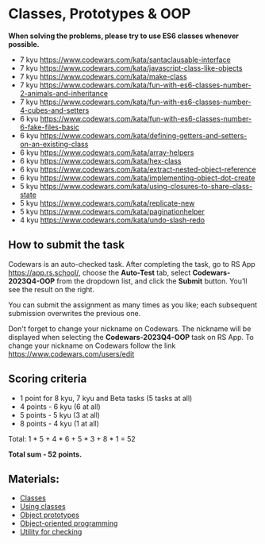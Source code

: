 # Classes, Prototypes & OOP

**When solving the problems, please try to use ES6 classes whenever possible.**

- 7 kyu https://www.codewars.com/kata/santaclausable-interface
- 7 kyu https://www.codewars.com/kata/javascript-class-like-objects
- 7 kyu https://www.codewars.com/kata/make-class
- 7 kyu https://www.codewars.com/kata/fun-with-es6-classes-number-2-animals-and-inheritance
- 7 kyu https://www.codewars.com/kata/fun-with-es6-classes-number-4-cubes-and-setters
- 6 kyu https://www.codewars.com/kata/fun-with-es6-classes-number-6-fake-files-basic
- 6 kyu https://www.codewars.com/kata/defining-getters-and-setters-on-an-existing-class
- 6 kyu https://www.codewars.com/kata/array-helpers
- 6 kyu https://www.codewars.com/kata/hex-class
- 6 kyu https://www.codewars.com/kata/extract-nested-object-reference
- 6 kyu https://www.codewars.com/kata/implementing-object-dot-create
- 5 kyu https://www.codewars.com/kata/using-closures-to-share-class-state
- 5 kyu https://www.codewars.com/kata/replicate-new
- 5 kyu https://www.codewars.com/kata/paginationhelper
- 4 kyu https://www.codewars.com/kata/undo-slash-redo

## How to submit the task

Codewars is an auto-checked task.
After completing the task, go to RS App https://app.rs.school/, choose the **Auto-Test** tab, select **Codewars-2023Q4-OOP** from the dropdown list, and click the **Submit** button. You’ll see the result on the right.

You can submit the assignment as many times as you like; each subsequent submission overwrites the previous one.

Don't forget to change your nickname on Codewars. The nickname will be displayed when selecting the **Codewars-2023Q4-OOP** task on RS App. To change your nickname on Codewars follow the link https://www.codewars.com/users/edit

## Scoring criteria

- 1 point for 8 kyu, 7 kyu and Beta tasks (5 tasks at all)
- 4 points - 6 kyu (6 at all)
- 5 points - 5 kyu (3 at all)
- 8 points - 4 kyu (1 at all)

Total: 1 \* 5 + 4 \* 6 + 5 \* 3 + 8 \* 1 = 52

**Total sum - 52 points.**

## Materials:

- [Classes](https://developer.mozilla.org/en-US/docs/Web/JavaScript/Reference/Classes)
- [Using classes](https://developer.mozilla.org/en-US/docs/Web/JavaScript/Guide/Using_classes)
- [Object prototypes](https://developer.mozilla.org/en-US/docs/Learn/JavaScript/Objects/Object_prototypes)
- [Object-oriented programming](https://developer.mozilla.org/en-US/docs/Learn/JavaScript/Objects/Object-oriented_programming)
- [Utility for checking](https://lidachk.github.io/codewars-check/)
